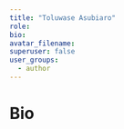 ```yaml
---
title: "Toluwase Asubiaro"
role: 
bio: 
avatar_filename:
superuser: false
user_groups:
  - author
---
```


# Bio

